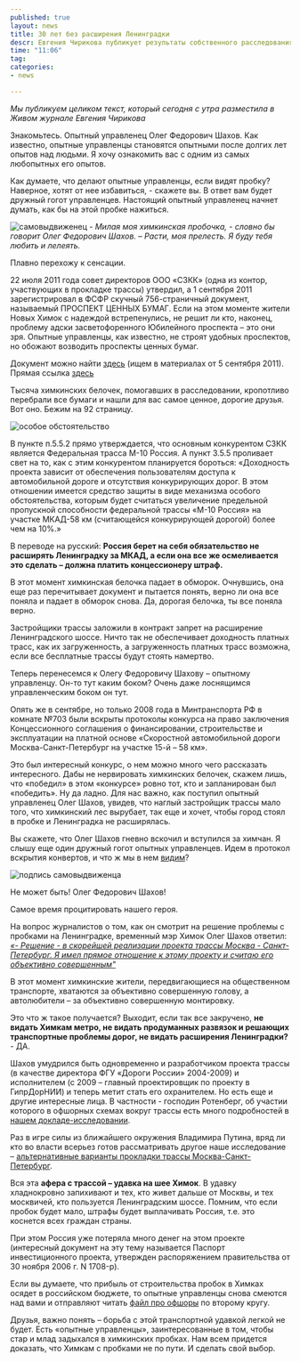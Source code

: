```yaml
---
published: true
layout: news
title: 30 лет без расширения Ленинградки
descr: Евгения Чирикова публикует результаты собственного расследования, проливающие свет на то, как строится трасса через Химкинский лес
time: "11:06"
tag:
categories:
- news

---
```


<i>Мы публикуем целиком текст, который сегодня с утра разместила в Живом журнале Евгения Чирикова</i>


Знакомьтесь. Опытный управленец Олег Федорович Шахов. Как известно, опытные управленцы становятся опытными после долгих лет опытов над людьми. Я хочу ознакомить вас с одним из самых любопытных его опытов.

Как думаете, что делают опытные управленцы, если видят пробку? Наверное, хотят от нее избавиться, - скажете вы. В ответ вам будет дружный гогот управленцев. Настоящий опытный управленец начнет думать, как бы на этой пробке нажиться.

![самовыдвиженец](http://img-fotki.yandex.ru/get/6509/21992.3d/0_8ba12_6d8fa929_M.jpg)
<i>- Милая моя химкинская пробочка, - словно бы говорит Олег Федорович Шахов. – Расти, моя прелесть. Я буду тебя любить и лелеять.</i>

Плавно перехожу к сенсации.

22 июля 2011 года совет директоров ООО «СЗКК» (одна из контор, участвующих в прокладке трассы) утвердил, а 1 сентября 2011 зарегистрировал в ФСФР скучный 756-страничный документ, называемый ПРОСПЕКТ ЦЕННЫХ БУМАГ. Если на этом моменте жители Новых Химок с надеждой встрепенулись, не решит ли кто, наконец, проблему адски засветофоренного Юбилейного проспекта – это они зря. Опытные управленцы, как известно, не строят удобных проспектов, но обожают возводить проспекты ценных бумаг.

Документ можно найти <a href="http://www.msp-highway.com/investors/issue_documents/" target="_blank">здесь</a> (ищем в материалах от 5 сентября 2011).
Прямая ссылка <a href="http://www.msp-highway.com/investors/issue_documents/prospect.pdf" target="_blank">здесь</a> 

Тысяча химкинских белочек, помогавших в расследовании, кропотливо перебрали все бумаги и нашли для вас самое ценное, дорогие друзья. Вот оно. Бежим на 92 страницу.

![особое обстоятельство](http://img-fotki.yandex.ru/get/6508/21992.3d/0_8ba11_117362fb_XL.jpg)

В пункте п.5.5.2 прямо утверждается, что основным конкурентом СЗКК является Федеральная трасса М-10 Россия. А пункт 3.5.5 проливает свет на то, как с этим конкурентом планируется бороться: «Доходность проекта зависит от обеспечения пользователям доступа к автомобильной дороге и отсутствия конкурирующих дорог. В этом отношении имеется средство защиты в виде механизма особого обстоятельства, которым будет считаться увеличение предельной пропускной способности федеральной трассы «М-10 Россия» на участке МКАД-58 км (считающейся конкурирующей дорогой) более чем на 10%.»

В переводе на русский: <b>Россия берет на себя обязательство не расширять Ленинградку за МКАД, а если она все же осмеливается это сделать – должна платить концессионеру штраф.</b>

В этот момент химкинская белочка падает в обморок. Очнувшись, она еще раз перечитывает документ и пытается понять, верно ли она все поняла и падает в обморок снова. Да, дорогая белочка, ты все поняла верно.

Застройщики трассы заложили в контракт запрет на расширение Ленинградского шоссе. Ничто так не обеспечивает доходность платных трасс, как их загруженность, а загруженность платных трасс возможна, если все бесплатные трассы будут стоять намертво.

Теперь перенесемся к Олегу Федоровичу Шахову – опытному управленцу. Он-то тут каким боком? Очень даже лоснящимся управленческим боком он тут.

Опять же в сентябре, но только 2008 года в Минтранспорта РФ в комнате №703 были вскрыты протоколы конкурса на право заключения Концессионного соглашения о финансировании, строительстве и эксплуатации на платной основе «Скоростной автомобильной дороги Москва-Санкт-Петербург на участке 15-й – 58 км».

Это был интересный конкурс, о нем можно много чего рассказать интересного. Дабы не нервировать химкинских белочек, скажем лишь, что «победил» в этом «конкурсе» ровно тот, кто и запланирован был «победить». Ну да ладно. Для нас важно, как поступил опытный управленец Олег Шахов, увидев, что наглый застройщик трассы мало того, что химкинский лес вырубает, так еще и хочет, чтобы город стоял в пробке и Ленинградка не расширялась.

Вы скажете, что Олег Шахов гневно вскочил и вступился за химчан. Я слышу еще один дружный гогот опытных управленцев.
Идем в протокол вскрытия конвертов, и что ж мы в нем <a href="http://rosavtodor.ru/doc/konkurs_piter/protokol_piter.pdf" target="_blank">видим</a>?

![подпись самовыдвиженца](http://img-fotki.yandex.ru/get/6505/21992.3d/0_8ba10_e3c2730b_XL.jpg)

Не может быть! Олег Федорович Шахов!

Самое время процитировать нашего героя.

На вопрос журналистов о том, как он смотрит на решение проблемы с пробками на Ленинградке, временный мэр Химок Олег Шахов ответил:
<a href="http://www.mosoblpress.ru/40/91158/" target="_blank"><i>«- Решение - в скорейшей реализации проекта трассы Москва - Санкт-Петербург. Я имел прямое отношение к этому проекту и считаю его объективно совершенным"</i></a>


В этот момент химкинские жители, передвигающиеся на общественном транспорте, хватаются за объективно совершенную голову, а автолюбители – за объективно совершенную монтировку.

Это что ж такое получается? Выходит, если так все закручено, <b>не видать Химкам метро, не видать продуманных развязок и решающих транспортные проблемы дорог, не видать расширения Ленинградки?</b> - ДА.

Шахов умудрился быть одновременно и разработчиком проекта трассы (в качестве директора ФГУ «Дороги России» 2004-2009) и исполнителем (с 2009 – главный проектировщик по проекту в ГипрДорНИИ) и теперь метит стать его охранителем. Но есть еще и другие интересные лица. В частности - господин Ротенберг, об участии которого в офшорных схемах вокруг трассы есть много подробностей в <a href="http://ecmo.ru/data/Jul2011/Vinci_a_cover_for_oligarchs_ru.pdf" target="_blank">нашем докладе-исследовании</a>.


Раз в игре силы из ближайшего окружения Владимира Путина, вряд ли кто во власти всерьез готов рассматривать другое наше исследование – <a href="http://www.greenpeace.org/russia/Global/russia/report/forest/Khimki/Khim_Concl-v2.pdf" target="_blank">альтернативные варианты прокладки трассы Москва-Санкт-Петербург</a>.


Вся эта <b>афера с трассой – удавка на шее Химок</b>. В удавку хладнокровно запихивают и тех, кто живет дальше от Москвы, и тех москвичей, кто пользуется Ленинградским шоссе. Помним, что если пробок будет мало, штрафы будет выплачивать Россия, т.е. это коснется всех граждан страны.

При этом Россия уже потеряла много денег на этом проекте (интересный документ на эту тему называется Паспорт инвестиционного проекта, утвержден распоряжением правительства от 30 ноября 2006 г. N 1708-р).

Если вы думаете, что прибыль от строительства пробок в Химках осядет в российском бюджете, то опытные управленцы снова смеются над вами и отправляют читать <a href="http://ecmo.ru/data/Jul2011/Vinci_a_cover_for_oligarchs_ru.pdf" target="_blank">файл про офшоры</a> по второму кругу.

Друзья, важно понять – борьба с этой транспортной удавкой легкой не будет. Есть «опытные управленцы», заинтересованные в том, чтобы стар и млад задыхался в химкинских пробках. Нам всем придется доказать, что Химкам с пробками не по пути. И сделать свой выбор.

<object width="420" height="315"><param name="movie" value="http://www.youtube.com/v/kyQ2EREH-b8?version=3&amp;hl=ru_RU"></param><param name="allowFullScreen" value="true"></param><param name="allowscriptaccess" value="always"></param><embed src="http://www.youtube.com/v/kyQ2EREH-b8?version=3&amp;hl=ru_RU" type="application/x-shockwave-flash" width="420" height="315" allowscriptaccess="always" allowfullscreen="true"></embed></object>
